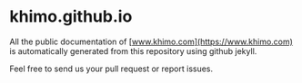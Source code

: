 # khimo.github.io

All the public documentation of [www.khimo.com](https://www.khimo.com) is automatically generated from this repository using github jekyll.

Feel free to send us your pull request or report issues.
